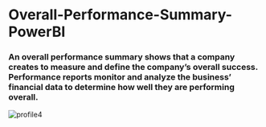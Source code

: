 # Overall-Performance-Summary-PowerBI
### An overall performance summary shows that a company creates to measure and define the company’s overall success. Performance reports monitor and analyze the business’ financial data to determine how well they are performing overall.
![profile4](https://user-images.githubusercontent.com/56476064/199654083-5b42b893-a0a3-4f88-9cc1-3d8e9f39b5ec.png)

